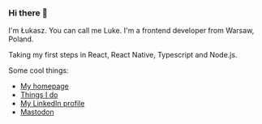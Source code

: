### Hi there 👋

I'm Łukasz. You can call me Luke. I'm a frontend developer from Warsaw, Poland.

Taking my first steps in React, React Native, Typescript and Node.js.

Some cool things:

* [My homepage](https://www.lukaszwojcik.net/)
* [Things I do](https://www.lukem.net/)
* [My LinkedIn profile](https://www.linkedin.com/in/lukaszwojcik/)
* [Mastodon](https://mastodon.lukem.net/@lukem)
